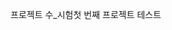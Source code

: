 <font class="papago-parent"><font class="papago-source" style="display:none;"># project_</font>프로젝트 수_</font><font class="papago-parent"><font class="papago-source" style="display:none;">Test
</font>시험</font><font class="papago-parent"><font class="papago-source" style="display:none;">First Project Test
</font>첫 번째 프로젝트 테스트</font>
